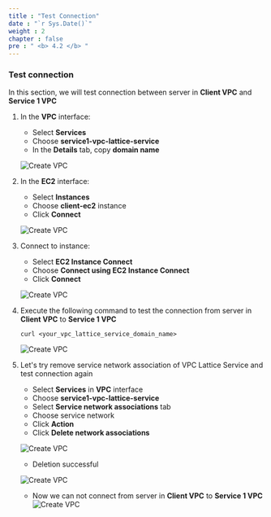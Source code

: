 ```yaml
---
title : "Test Connection"
date : "`r Sys.Date()`"
weight : 2
chapter : false
pre : " <b> 4.2 </b> "
---
```


### Test connection

In this section, we will test connection between server in **Client VPC** and **Service 1 VPC**

1. In the **VPC** interface:
    - Select **Services**
    - Choose **service1-vpc-lattice-service**
    - In the **Details** tab, copy **domain name**

    ![Create VPC](/images/4/4.2-testconnection/0001-testconnection.PNG?featherlight=false&width=90pc)

2. In the **EC2** interface:
    - Select **Instances**
    - Choose **client-ec2** instance
    - Click **Connect**

    ![Create VPC](/images/4/4.2-testconnection/0002-testconnection.PNG?featherlight=false&width=90pc)

3. Connect to instance:
    - Select **EC2 Instance Connect**
    - Choose **Connect using EC2 Instance Connect**
    - Click **Connect**

    ![Create VPC](/images/4/4.2-testconnection/0003-testconnection.PNG?featherlight=false&width=70pc)

4. Execute the following command to test the connection from server in **Client VPC** to **Service 1 VPC**
    ```
    curl <your_vpc_lattice_service_domain_name>
    ```

    ![Create VPC](/images/4/4.2-testconnection/0004-testconnection.PNG?featherlight=false&width=90pc)

5. Let's try remove service network association of VPC Lattice Service and test connection again
    - Select **Services** in **VPC** interface
    - Choose **service1-vpc-lattice-service**
    - Select **Service network associations** tab
    - Choose service network
    - Click **Action**
    - Click **Delete network associations**


    ![Create VPC](/images/4/4.2-testconnection/0005-testconnection.PNG?featherlight=false&width=90pc)

    - Deletion successful

    ![Create VPC](/images/4/4.2-testconnection/0006-testconnection.PNG?featherlight=false&width=90pc)

    - Now we can not connect from server in **Client VPC** to **Service 1 VPC** 
    ![Create VPC](/images/4/4.2-testconnection/0007-testconnection.PNG?featherlight=false&width=90pc)